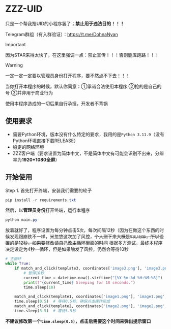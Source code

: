 # ZZZ-UID

只是一个帮我抢UID的小程序罢了；**禁止用于违法目的！！！**

Telegram群组（有入群验证）：https://t.me/DohnaNyan

> [!IMPORTANT]
> 因为STAR来得太快了，在这里强调一点：禁止宣传！！！否则删库跑路！！！

> [!Warning]
>
> 一定一定一定要以管理员身份打开程序，要不然点不下去！！！
> 
> 当你打开本程序的时候，默认你同意：①承诺合法使用本程序 ②抢的是自己的号 ③并非用于商业行为
> 
> 使用本程序造成的一切后果自行承担，开发者不背锅

## 使用要求

- 需要Python环境，版本没有什么特定的要求，我用的是`Python 3.11.9`（没有Python环境直接下载RELEASE）
- 稳定的网络环境
- ZZZ客户端（要求设置为简体中文，不是简体中文有可能会识别不出来，分辨率为**1920*1080全屏**）

## 开始使用

Step 1. 首先打开终端，安装我们需要的轮子

```powershell
pip install -r requirements.txt
```

然后，以**管理员身份**打开终端，运行本程序

```powershell
python main.py
```

放着就好了，程序设置为每分钟点击5次，每次间隔12秒（因为在做这个东西的时候发现跟崩铁不一样，米忽悠这次加了风控，~~个人测下来大概是`5次/分钟`，所以设置的是12秒，如果要修改请自己改主循环里面的时间~~ 根据多方测试，最终本程序决定设定为4秒一循环，但是如果触发了风控，仍然会等待10秒

```python
# 主循环
while True:
    if match_and_click(template3, coordinates['image3.png'], 'image3.png', thresholds['image3.png']):
        # 暂停10秒
        current_time = datetime.now().strftime("[%Y-%m-%d %H:%M:%S]")
        print(f"{current_time} Sleeping for 10 seconds.")
        time.sleep(10)
    
    match_and_click(template1, coordinates['image1.png'], 'image1.png', thresholds['image1.png'])
    time.sleep(0.5)  # 等待0.5秒，确保点击操作完成
    match_and_click(template2, coordinates['image2.png'], 'image2.png', thresholds['image2.png'])
    time.sleep(3.5)  # 等待3.5秒

```

**不建议修改第一个`time.sleep(0.5)`，点击后需要这个时间来弹出提示窗口**
